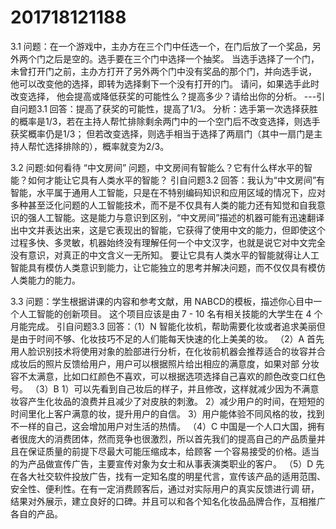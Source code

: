 201718121188
=========
3.1 
问题：在一个游戏中，主办方在三个门中任选一个，在门后放了一个奖品，另外两个门之后是空的。选手要在三个门中选择一个抽奖。 当选手选择了一个门，未曾打开门之前，主办方打开了另外两个门中没有奖品的那个门，并向选手说， 他可以改变他的选择，即转为选择剩下一个没有打开的门。 请问，如果选手此时改变选择， 他会提高或降低获奖的可能性么？提高多少？请给出你的分析。
---引自问题3.1
回答：提高了获奖的可能性，提高了1/3。
   分析：选手第一次选择获胜的概率是1/3，若在主持人帮忙排除剩余两门中的一个空门后不改变选择，则选手获奖概率仍是1/3；
        但若改变选择，则选手相当于选择了两扇门（其中一扇门是主持人帮忙选择排除的），概率就变为2/3。
        
3.2
问题:如何看待 “中文房间” 问题，中文房间有智能么？它有什么样水平的智能？如何才能让它具有人类水平的智能？ 
引自问题3.2
回答：我认为“中文房间”有智能，水平属于通用人工智能，只是在不特别编码知识和应用区域的情况下，应对多种甚至泛化问题的人工智能技术，而不是不仅具有人类的能力还有知觉和自我意识的强人工智能。这是能力与意识到区别，“中文房间”描述的机器可能有迅速翻译出中文并表达出来，这是它表现出的智能，它获得了使用中文的能力，但即使这个过程多快、多灵敏，机器始终没有理解任何一个中文汉字，也就是说它对中文完全没有意识，对真正的中文含义一无所知。
     要让它具有人类水平的智能就得让人工智能具有模仿人类意识到能力，让它能独立的思考并解决问题，而不仅仅具有模仿人类能力的能力。
    
3.3
问题：学生根据讲课的内容和参考文献，用 NABCD的模板，描述你心目中一个人工智能的创新项目。 这个项目应该是由 7 - 10 名有相关技能的大学生在 4 个月能完成。
引自问题3.3
回答：（1）N
         智能化妆机，帮助需要化妆或者追求美丽但是由于时间不够、化妆技巧不足的人们能每天快速的化上美美的妆。
     （2）A
         首先用人脸识别技术将使用对象的脸部进行分析，在化妆前机器会推荐适合的妆容并合成妆后的照片反馈给用户，用户可以根据照片给出相应的满意度，如果对部       分妆容不太满意，比如口红颜色不喜欢，可以根据选项选择自己喜欢的颜色改变口红色号。
     （3）B
         1）可以先看到自己妆后的样子，并且修改，这样就减少因为不满意妆容产生化妆品的浪费并且减少了对皮肤的刺激。
         2）减少用户的时间，在短短的时间里化上客户满意的妆，提升用户的自信。
         3）用户能体验不同风格的妆，找到不一样的自己，这会增加用户对生活的热情。
     （4）C
         中国是一个人口大国，拥有者很庞大的消费团体，然而竞争也很激烈，所以首先我们的提高自己的产品质量并且在保证质量的前提下尽最大可能压缩成本，给顾客       一个容易接受的价格。适当的为产品做宣传广告，主要宣传对象为女士和从事表演类职业的客户。
     （5）D
         先在各大社交软件投放广告，找有一定知名度的明星代言，宣传该产品的适用范围、安全性、便利性。在有一定消费顾客后，通过对实际用户的真实反馈进行调         研，结果对外展示，建立良好的口碑。并且可以和各个知名化妆品品牌合作，互相推广各自的产品。
         
